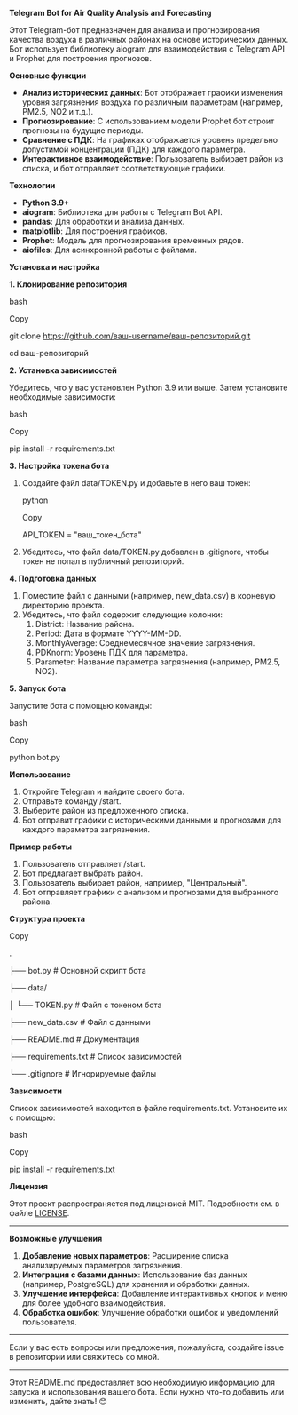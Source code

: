 ﻿**Telegram Bot for Air Quality Analysis and Forecasting**

Этот Telegram-бот предназначен для анализа и прогнозирования качества воздуха в различных районах на основе исторических данных. Бот использует библиотеку aiogram для взаимодействия с Telegram API и Prophet для построения прогнозов.

**Основные функции**

- **Анализ исторических данных**: Бот отображает графики изменения уровня загрязнения воздуха по различным параметрам (например, PM2.5, NO2 и т.д.).
- **Прогнозирование**: С использованием модели Prophet бот строит прогнозы на будущие периоды.
- **Сравнение с ПДК**: На графиках отображается уровень предельно допустимой концентрации (ПДК) для каждого параметра.
- **Интерактивное взаимодействие**: Пользователь выбирает район из списка, и бот отправляет соответствующие графики.

**Технологии**

- **Python 3.9+**
- **aiogram**: Библиотека для работы с Telegram Bot API.
- **pandas**: Для обработки и анализа данных.
- **matplotlib**: Для построения графиков.
- **Prophet**: Модель для прогнозирования временных рядов.
- **aiofiles**: Для асинхронной работы с файлами.

**Установка и настройка**

**1. Клонирование репозитория**

bash

Copy

git clone https://github.com/ваш-username/ваш-репозиторий.git

cd ваш-репозиторий

**2. Установка зависимостей**

Убедитесь, что у вас установлен Python 3.9 или выше. Затем установите необходимые зависимости:

bash

Copy

pip install -r requirements.txt

**3. Настройка токена бота**

1. Создайте файл data/TOKEN.py и добавьте в него ваш токен:

   python

   Copy

   API\_TOKEN = "ваш\_токен\_бота"

1. Убедитесь, что файл data/TOKEN.py добавлен в .gitignore, чтобы токен не попал в публичный репозиторий.

**4. Подготовка данных**

1. Поместите файл с данными (например, new\_data.csv) в корневую директорию проекта.
1. Убедитесь, что файл содержит следующие колонки:
   1. District: Название района.
   1. Period: Дата в формате YYYY-MM-DD.
   1. MonthlyAverage: Среднемесячное значение загрязнения.
   1. PDKnorm: Уровень ПДК для параметра.
   1. Parameter: Название параметра загрязнения (например, PM2.5, NO2).

**5. Запуск бота**

Запустите бота с помощью команды:

bash

Copy

python bot.py

**Использование**

1. Откройте Telegram и найдите своего бота.
1. Отправьте команду /start.
1. Выберите район из предложенного списка.
1. Бот отправит графики с историческими данными и прогнозами для каждого параметра загрязнения.

**Пример работы**

1. Пользователь отправляет /start.
1. Бот предлагает выбрать район.
1. Пользователь выбирает район, например, "Центральный".
1. Бот отправляет графики с анализом и прогнозами для выбранного района.

**Структура проекта**

Copy

.

├── bot.py                  # Основной скрипт бота

├── data/

│   └── TOKEN.py            # Файл с токеном бота

├── new\_data.csv            # Файл с данными

├── README.md               # Документация

├── requirements.txt        # Список зависимостей

└── .gitignore              # Игнорируемые файлы

**Зависимости**

Список зависимостей находится в файле requirements.txt. Установите их с помощью:

bash

Copy

pip install -r requirements.txt

**Лицензия**

Этот проект распространяется под лицензией MIT. Подробности см. в файле [LICENSE](https://chat.deepseek.com/a/chat/s/LICENSE).

-----
**Возможные улучшения**

1. **Добавление новых параметров**: Расширение списка анализируемых параметров загрязнения.
1. **Интеграция с базами данных**: Использование баз данных (например, PostgreSQL) для хранения и обработки данных.
1. **Улучшение интерфейса**: Добавление интерактивных кнопок и меню для более удобного взаимодействия.
1. **Обработка ошибок**: Улучшение обработки ошибок и уведомлений пользователя.
-----
Если у вас есть вопросы или предложения, пожалуйста, создайте issue в репозитории или свяжитесь со мной.

-----
Этот README.md предоставляет всю необходимую информацию для запуска и использования вашего бота. Если нужно что-то добавить или изменить, дайте знать! 😊

